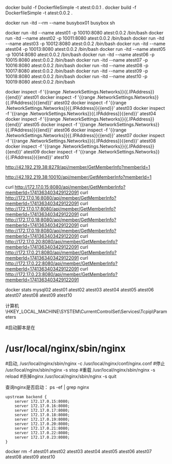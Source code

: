 ﻿docker build -f DockerfileSimple -t atest:0.0.1 .
docker build -f DockerfileSimple -t atest:0.0.2 .


docker run -itd --rm --name busybox01 busybox sh


docker run -itd --name atest01 -p 10010:8080 atest:0.0.2 /bin/bash
docker run -itd --name atest02 -p 10011:8080 atest:0.0.2 /bin/bash
docker run -itd --name atest03 -p 10012:8080 atest:0.0.2 /bin/bash
docker run -itd --name atest04 -p 10013:8080 atest:0.0.2 /bin/bash
docker run -itd --name atest05 -p 10014:8080 atest:0.0.2 /bin/bash
docker run -itd --name atest06 -p 10015:8080 atest:0.0.2 /bin/bash
docker run -itd --name atest07 -p 10016:8080 atest:0.0.2 /bin/bash
docker run -itd --name atest08 -p 10017:8080 atest:0.0.2 /bin/bash
docker run -itd --name atest09 -p 10018:8080 atest:0.0.2 /bin/bash
docker run -itd --name atest10 -p 10019:8080 atest:0.0.2 /bin/bash


docker inspect -f '{{range .NetworkSettings.Networks}}{{.IPAddress}}{{end}}' atest01
docker inspect -f '{{range .NetworkSettings.Networks}}{{.IPAddress}}{{end}}' atest02
docker inspect -f '{{range .NetworkSettings.Networks}}{{.IPAddress}}{{end}}' atest03
docker inspect -f '{{range .NetworkSettings.Networks}}{{.IPAddress}}{{end}}' atest04
docker inspect -f '{{range .NetworkSettings.Networks}}{{.IPAddress}}{{end}}' atest05
docker inspect -f '{{range .NetworkSettings.Networks}}{{.IPAddress}}{{end}}' atest06
docker inspect -f '{{range .NetworkSettings.Networks}}{{.IPAddress}}{{end}}' atest07
docker inspect -f '{{range .NetworkSettings.Networks}}{{.IPAddress}}{{end}}' atest08
docker inspect -f '{{range .NetworkSettings.Networks}}{{.IPAddress}}{{end}}' atest09
docker inspect -f '{{range .NetworkSettings.Networks}}{{.IPAddress}}{{end}}' atest10




http://42.192.219.38:8279/api/member/GetMemberInfo?memberId=1

http://42.192.219.38:10010/api/member/GetMemberInfo?memberId=1




curl http://172.17.0.15:8080/api/member/GetMemberInfo?memberId=1741363403429122091
curl http://172.17.0.16:8080/api/member/GetMemberInfo?memberId=1741363403429122091
curl http://172.17.0.17:8080/api/member/GetMemberInfo?memberId=1741363403429122091
curl http://172.17.0.18:8080/api/member/GetMemberInfo?memberId=1741363403429122091
curl http://172.17.0.19:8080/api/member/GetMemberInfo?memberId=1741363403429122091
curl http://172.17.0.20:8080/api/member/GetMemberInfo?memberId=1741363403429122091
curl http://172.17.0.21:8080/api/member/GetMemberInfo?memberId=1741363403429122091
curl http://172.17.0.22:8080/api/member/GetMemberInfo?memberId=1741363403429122091
curl http://172.17.0.23:8080/api/member/GetMemberInfo?memberId=1741363403429122091



docker stats mysql02 atest01 atest02 atest03 atest04 atest05 atest06 atest07 atest08 atest09 atest10

计算机\HKEY_LOCAL_MACHINE\SYSTEM\CurrentControlSet\Services\Tcpip\Parameters


#启动脚本是在
# /usr/local/nginx/sbin/nginx
#启动,
/usr/local/nginx/sbin/nginx -c /usr/local/nginx/conf/nginx.conf
#停止
/usr/local/nginx/sbin/nginx -s stop
#重载
/usr/local/nginx/sbin/nginx -s reload
#杀掉nginx
/usr/local/nginx/sbin/nginx -s quit


查询nginx是否启动：
ps -ef | grep nginx




    upstream backend {
        server 172.17.0.15:8080;
        server 172.17.0.16:8080;
        server 172.17.0.17:8080;
        server 172.17.0.18:8080;
        server 172.17.0.19:8080;
        server 172.17.0.20:8080;
        server 172.17.0.21:8080;
        server 172.17.0.22:8080;
        server 172.17.0.23:8080;
    }



    
docker rm -f atest01 atest02 atest03 atest04 atest05 atest06 atest07 atest08 atest09 atest10